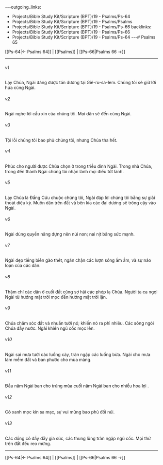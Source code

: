 ---outgoing_links:
  - Projects/Bible Study Kit/Scripture (BPT)/19 - Psalms/Ps-64
  - Projects/Bible Study Kit/Scripture (BPT)/19 - Psalms/Psalms
  - Projects/Bible Study Kit/Scripture (BPT)/19 - Psalms/Ps-66
backlinks:
  - Projects/Bible Study Kit/Scripture (BPT)/19 - Psalms/Ps-66
  - Projects/Bible Study Kit/Scripture (BPT)/19 - Psalms/Ps-64
---# Psalms 65

[[Ps-64|← Psalms 64]] | [[Psalms]] | [[Ps-66|Psalms 66 →]]
***



###### v1 
Lạy Chúa, Ngài đáng được tán dương tại Giê-ru-sa-lem. Chúng tôi sẽ giữ lời hứa cùng Ngài. 

###### v2 
Ngài nghe lời cầu xin của chúng tôi. Mọi dân sẽ đến cùng Ngài. 

###### v3 
Tội lỗi chúng tôi bao phủ chúng tôi, nhưng Chúa tha hết. 

###### v4 
Phúc cho người được Chúa chọn ở trong triều đình Ngài. Trong nhà Chúa, trong đền thánh Ngài chúng tôi nhận lãnh mọi điều tốt lành. 

###### v5 
Lạy Chúa là Đấng Cứu chuộc chúng tôi, Ngài đáp lời chúng tôi bằng sự giải thoát diệu kỳ. Muôn dân trên đất và bên kia các đại dương sẽ trông cậy vào Ngài. 

###### v6 
Ngài dùng quyền năng dựng nên núi non; nai nịt bằng sức mạnh. 

###### v7 
Ngài dẹp tiếng biển gào thét, ngăn chận các lượn sóng ầm ầm, và sự náo loạn của các dân. 

###### v8 
Thậm chí các dân ở cuối đất cũng sợ hãi các phép lạ Chúa. Người ta ca ngợi Ngài từ hướng mặt trời mọc đến hướng mặt trời lặn. 

###### v9 
Chúa chăm sóc đất và nhuần tưới nó; khiến nó ra phì nhiêu. Các sông ngòi Chúa đầy nước. Ngài khiến ngũ cốc mọc lên. 

###### v10 
Ngài sai mưa tưới các luống cày, tràn ngập các luống bừa. Ngài cho mưa làm mềm đất và ban phước cho mùa màng. 

###### v11 
Đầu năm Ngài ban cho trúng mùa cuối năm Ngài ban cho nhiều hoa lợi . 

###### v12 
Cỏ xanh mọc kín sa mạc, sự vui mừng bao phủ đồi núi. 

###### v13 
Các đồng cỏ đầy dẫy gia súc, các thung lũng tràn ngập ngũ cốc. Mọi thứ trên đất đều reo mừng.

***
[[Ps-64|← Psalms 64]] | [[Psalms]] | [[Ps-66|Psalms 66 →]]
